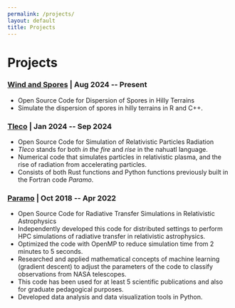 ```yaml
---
permalink: /projects/
layout: default
title: Projects
---
```


# Projects

### [Wind and Spores](https://github.com/UW-ForestMycobiomeLab/WindSporesHills)  | Aug 2024 -- Present

- Open Source Code for Dispersion of Spores in Hilly Terrains
- Simulate the dispersion of spores in hilly terrains in R and C++.

### [Tleco](https://github.com/zkdavis/Tleco)  | Jan 2024 -- Sep 2024

- Open Source Code for Simulation of Relativistic Particles Radiation
- *Tleco* stands for both *in the fire* and *rise* in the nahuatl language.
- Numerical code that simulates particles in relativistic plasma, and the rise of radiation from accelerating particles.
- Consists of both Rust functions and Python functions previously built in the Fortran code *Paramo*.

### [Paramo](https://github.com/altjerue/paramo)  | Oct 2018 -- Apr 2022

- Open Source Code for Radiative Transfer Simulations in Relativistic Astrophysics
- Independently developed this code for distributed settings to perform HPC simulations of radiative transfer in relativistic astrophysics.
- Optimized the code with OpenMP to reduce simulation time from 2 minutes to 5 seconds.
- Researched and applied mathematical concepts of machine learning (gradient descent) to adjust the parameters of the code to classify observations from NASA telescopes.
- This code has been used for at least 5 scientific publications and also for graduate pedagogical purposes.
- Developed data analysis and data visualization tools in Python.


<!-- # Code Development

+ [PypersPlots](https://altjerue.github.io/PypersPlots)
+ [emacs-init-file](https://altjerue.github.io/emacs-init-file)

 - Theory and observation of high energy radiation in different scenarios where black holes are involved
  - Radiation transport
  - Radiation source and source region
  - Particles acceleration processes
- Active galactic nuclei
  - Blazars
    - Acceleration processes in the emission region
    - Location of the emission region
    - The spectral effects due to different constituents of the material in the emission region
  - Radio galaxies
  - Quasars
  - Tidal disruption events
- Microquasars
- Gamma-ray bursts
- Pulsars
- X-ray binaries

- Numerical solutions to the radiation transport equation with astrophysical applications.
- Numerical treatment of the microphysics involved in the emission of high energy radiation.
- Numerical hydrodynamics and magnetohydrodynamics.
- Performance, stability, convergence and accuracy of numerical codes.

- Solutions to the Einstein equations

### Computer Sciences
- Decision-making optimization.
- Machine learning (supervised and unsupervised).
- Neuronal networks.
- Text mining.
- Network analysis. -->
